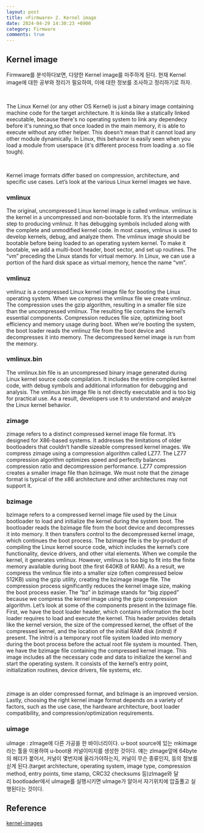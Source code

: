 ```yaml
---
layout: post
title: <Firmware> 2. Kernel image
date: 2024-04-29 14:30:23 +0900
category: Firmware
comments: true
---
```


## Kernel image

Firmware를 분석하다보면, 다양한 Kernel image를 마주하게 된다. 현재 Kernel image에 대한 공부와 정리가 필요하여, 이에 대한 정보를 조사하고 정리하기로 하자.

<br/>

The Linux Kernel (or any other OS Kernel) is just a binary image containing machine code for the target architecture. It is kinda like a statically linked executable, because there's no operating system to link any dependecy before it's running,so that once loaded in the main memory, it is able to execute without any other helper. This doesn't mean that it cannot load any other module dynamically. In Linux, this behavior is easily seen when you load a module from userspace (it's different process from loading a .so file tough).

<br/>

Kernel image formats differ based on compression, architecture, and specific use cases. Let’s look at the various Linux kernel images we have.


### vmlinux

The original, uncompressed Linux kernel image is called vmlinux. vmlinux is the kernel in a uncompressed and non-bootable form. It’s the intermediate step to producing vmlinuz. It has debugging symbols included along with the complete and unmodified kernel code.
In most cases, vmlinux is used to develop kernels, debug, and analyze them. The vmlinux image should be bootable before being loaded to an operating system kernel. To make it bootable, we add a multi-boot header, boot sector, and set up routines.
The “vm” preceding the Linux stands for virtual memory. In Linux, we can use a portion of the hard disk space as virtual memory, hence the name “vm”.

### vmlinuz

vmlinuz is a compressed Linux kernel image file for booting the Linux operating system. When we compress the vmlinux file we create vmlinuz. The compression uses the gzip algorithm, resulting in a smaller file size than the uncompressed vmlinux.
The resulting file contains the kernel’s essential components. Compression reduces file size, optimizing boot efficiency and memory usage during boot.
When we’re booting the system, the boot loader reads the vmlinuz file from the boot device and decompresses it into memory. The decompressed kernel image is run from the memory.

### vmlinux.bin

The vmlinux.bin file is an uncompressed binary image generated during Linux kernel source code compilation. It includes the entire compiled kernel code, with debug symbols and additional information for debugging and analysis.
The vmlinux.bin image file is not directly executable and is too big for practical use. As a result, developers use it to understand and analyze the Linux kernel behavior.

### zimage

zimage refers to a distinct compressed kernel image file format. It’s designed for X86-based systems. It addresses the limitations of older bootloaders that couldn’t handle sizeable compressed kernel images.
We compress zimage using a compression algorithm called LZ77. The LZ77 compression algorithm optimizes speed and perfectly balances compression ratio and decompression performance. LZ77 compression creates a smaller image file than bzimage.
We must note that the zimage format is typical of the x86 architecture and other architectures may not support it.

### bzimage

bzimage refers to a compressed kernel image file used by the Linux bootloader to load and initialize the kernel during the system boot. The bootloader reads the bzimage file from the boot device and decompresses it into memory. It then transfers control to the decompressed kernel image, which continues the boot process.
The bzimage file is the by-product of compiling the Linux kernel source code, which includes the kernel’s core functionality, device drivers, and other vital elements. When we compile the kernel, it generates vmlinux. However, vmlinux is too big to fit into the finite memory available during boot (the first 640KB of RAM). As a result, we compress the vmlinux file into a smaller size (often compressed below 512KB) using the gzip utility, creating the bzimage image file.
The compression process significantly reduces the kernel image size, making the boot process easier. The “bz” in bzimage stands for “big zipped” because we compress the kernel image using the gzip compression algorithm.
Let’s look at some of the components present in the bzimage file. First, we have the boot loader header, which contains information the boot loader requires to load and execute the kernel. This header provides details like the kernel version, the size of the compressed kernel, the offset of the compressed kernel, and the location of the initial RAM disk (initrd) if present.
The initrd is a temporary root file system loaded into memory during the boot process before the actual root file system is mounted.
Then, we have the bzimage file containing the compressed kernel image. This image includes all the necessary code and data to initialize the kernel and start the operating system. It consists of the kernel’s entry point, initialization routines, device drivers, file systems, etc.

<br/>

zimage is an older compressed format, and bzImage is an improved version.
Lastly, choosing the right kernel image format depends on a variety of factors, such as the use case, the hardware architecture, boot loader compatibility, and compression/optimization requirements.

### uimage

uImage : zImage에 다른 가공을 한 바이너리이다. u-boot source에 있는 mkimage라는 툴을 이용하여 u-boot용 커널이미지를 생성한 것이다. 얘는 zImage앞에 64byte의 헤더가 붙어서, 커널이 몇번지에 올라가야하는지, 커널이 무슨 종류인지, 등의 정보를 싣게 된다.(target architecture, operating system, image type, compression method, entry points, time stamp, CRC32 checksums 등)zImage와 달리 bootloader에서 uImage를 실행시키면 uImage가 알아서 자기위치에 압출풀고 실행된다는 것이다.

## Reference

[kernel-images](https://www.baeldung.com/linux/kernel-images)